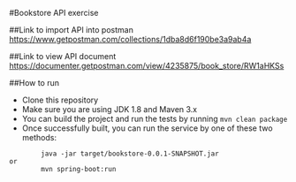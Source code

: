 #Bookstore API exercise

##Link to import API into postman
https://www.getpostman.com/collections/1dba8d6f190be3a9ab4a

##Link to view API document
https://documenter.getpostman.com/view/4235875/book_store/RW1aHKSs

##How to run
* Clone this repository 
* Make sure you are using JDK 1.8 and Maven 3.x
* You can build the project and run the tests by running ```mvn clean package```
* Once successfully built, you can run the service by one of these two methods:
```
        java -jar target/bookstore-0.0.1-SNAPSHOT.jar
or
        mvn spring-boot:run
```